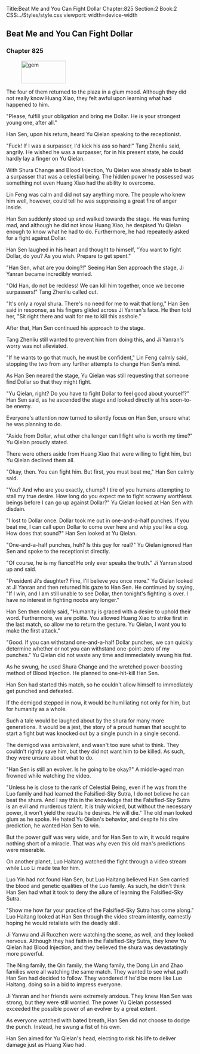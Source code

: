 Title:Beat Me and You Can Fight Dollar 
Chapter:825 
Section:2 
Book:2 
CSS:../Styles/style.css 
viewport: width=device-width
  
## Beat Me and You Can Fight Dollar
### Chapter 825 
<figure>
	<img src="../Images/gem.gif" alt="gem" id="gem" width="120" height="60" />
</figure>
  

  
  The four of them returned to the plaza in a glum mood. Although they did not really know Huang Xiao, they felt awful upon learning what had happened to him.

"Please, fulfill your obligation and bring me Dollar. He is your strongest young one, after all."

Han Sen, upon his return, heard Yu Qielan speaking to the receptionist.

"Fuck! If I was a surpasser, I'd kick his ass so hard!" Tang Zhenliu said, angrily. He wished he was a surpasser, for in his present state, he could hardly lay a finger on Yu Qielan.

With Shura Change and Blood Injection, Yu Qielan was already able to beat a surpasser that was a celestial being. The hidden power he possessed was something not even Huang Xiao had the ability to overcome.

Lin Feng was calm and did not say anything more. The people who knew him well, however, could tell he was suppressing a great fire of anger inside.

Han Sen suddenly stood up and walked towards the stage. He was fuming mad, and although he did not know Huang Xiao, he despised Yu Qielan enough to know what he had to do. Furthermore, he had repeatedly asked for a fight against Dollar.

Han Sen laughed in his heart and thought to himself, "You want to fight Dollar, do you? As you wish. Prepare to get spent."

"Han Sen, what are you doing?!" Seeing Han Sen approach the stage, Ji Yanran became incredibly worried.

"Old Han, do not be reckless! We can kill him together, once we become surpassers!" Tang Zhenliu called out.

"It's only a royal shura. There's no need for me to wait that long," Han Sen said in response, as his fingers glided across Ji Yanran's face. He then told her, "Sit right there and wait for me to kill this asshole."

After that, Han Sen continued his approach to the stage.

Tang Zhenliu still wanted to prevent him from doing this, and Ji Yanran's worry was not alleviated.

"If he wants to go that much, he must be confident," Lin Feng calmly said, stopping the two from any further attempts to change Han Sen's mind.

As Han Sen neared the stage, Yu Qielan was still requesting that someone find Dollar so that they might fight.

"Yu Qielan, right? Do you have to fight Dollar to feel good about yourself?" Han Sen said, as he ascended the stage and looked directly at his soon-to-be enemy.

Everyone's attention now turned to silently focus on Han Sen, unsure what he was planning to do.

"Aside from Dollar, what other challenger can I fight who is worth my time?" Yu Qielan proudly stated.

There were others aside from Huang Xiao that were willing to fight him, but Yu Qielan declined them all.

"Okay, then. You can fight him. But first, you must beat me," Han Sen calmly said.

"You? And who are you exactly, chump? I tire of you humans attempting to stall my true desire. How long do you expect me to fight scrawny worthless beings before I can go up against Dollar?" Yu Qielan looked at Han Sen with disdain.

"I lost to Dollar once. Dollar took me out in one-and-a-half punches. If you beat me, I can call upon Dollar to come over here and whip you like a dog. How does that sound?" Han Sen looked at Yu Qielan.

"One-and-a-half punches, huh? Is this guy for real?" Yu Qielan ignored Han Sen and spoke to the receptionist directly.

"Of course, he is my fiancé! He only ever speaks the truth." Ji Yanran stood up and said.

"President Ji's daughter? Fine, I'll believe you once more." Yu Qielan looked at Ji Yanran and then returned his gaze to Han Sen. He continued by saying, "If I win, and I am still unable to see Dollar, then tonight's fighting is over. I have no interest in fighting noobs any longer."

Han Sen then coldly said, "Humanity is graced with a desire to uphold their word. Furthermore, we are polite. You allowed Huang Xiao to strike first in the last match, so allow me to return the gesture. Yu Qielan, I want you to make the first attack."

"Good. If you can withstand one-and-a-half Dollar punches, we can quickly determine whether or not you can withstand one-point-zero of my punches." Yu Qielan did not waste any time and immediately swung his fist.

As he swung, he used Shura Change and the wretched power-boosting method of Blood Injection. He planned to one-hit-kill Han Sen.

Han Sen had started this match, so he couldn't allow himself to immediately get punched and defeated.

If the demigod stepped in now, it would be humiliating not only for him, but for humanity as a whole.

Such a tale would be laughed about by the shura for many more generations. It would be a jest, the story of a proud human that sought to start a fight but was knocked out by a single punch in a single second.

The demigod was ambivalent, and wasn't too sure what to think. They couldn't rightly save him, but they did not want him to be killed. As such, they were unsure about what to do.

"Han Sen is still an evolver. Is he going to be okay?" A middle-aged man frowned while watching the video.

"Unless he is close to the rank of Celestial Being, even if he was from the Luo family and had learned the Falsified-Sky Sutra, I do not believe he can beat the shura. And I say this in the knowledge that the Falsified-Sky Sutra is an evil and murderous talent. It is truly wicked, but without the necessary power, it won't yield the results he desires. He will die." The old man looked glum as he spoke. He hated Yu Qielan's behavior, and despite his dire prediction, he wanted Han Sen to win.

But the power gulf was very wide, and for Han Sen to win, it would require nothing short of a miracle. That was why even this old man's predictions were miserable.

On another planet, Luo Haitang watched the fight through a video stream while Luo Li made tea for him.

Luo Yin had not found Han Sen, but Luo Haitang believed Han Sen carried the blood and genetic qualities of the Luo family. As such, he didn't think Han Sen had what it took to deny the allure of learning the Falsified-Sky Sutra.

"Show me how far your practice of the Falsified-Sky Sutra has come along." Luo Haitang looked at Han Sen through the video stream intently, earnestly hoping he would retaliate with the deadly skill.

Ji Yanwu and Ji Ruozhen were watching the scene, as well, and they looked nervous. Although they had faith in the Falsified-Sky Sutra, they knew Yu Qielan had Blood Injection, and they believed the shura was devastatingly more powerful.

The Ning family, the Qin family, the Wang family, the Dong Lin and Zhao families were all watching the same match. They wanted to see what path Han Sen had decided to follow. They wondered if he'd be more like Luo Haitang, doing so in a bid to impress everyone.

Ji Yanran and her friends were extremely anxious. They knew Han Sen was strong, but they were still worried. The power Yu Qielan possessed exceeded the possible power of an evolver by a great extent.

As everyone watched with bated breath, Han Sen did not choose to dodge the punch. Instead, he swung a fist of his own.

Han Sen aimed for Yu Qielan's head, electing to risk his life to deliver damage just as Huang Xiao had.
